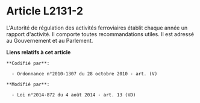 # Article L2131-2

L'Autorité de régulation des activités ferroviaires établit chaque année un rapport d'activité. Il comporte toutes
recommandations utiles. Il est adressé au Gouvernement et au Parlement.

**Liens relatifs à cet article**

	**Codifié par**:

	  - Ordonnance n°2010-1307 du 28 octobre 2010 - art. (V)

	**Modifié par**:

	  - Loi n°2014-872 du 4 août 2014 - art. 13 (VD)
